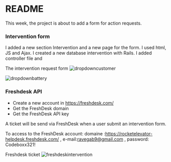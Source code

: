 # README

This week, the project is about to add a form for action requests.

### Intervention form
I added a new section Intervention and a new page for the form. I used html, JS and Ajax. I created a new database intervention with Rails. I added controller file and 

The intervention request form
![dropdowncustomer](https://user-images.githubusercontent.com/113941321/204069734-4641bb3b-6138-4c3e-9307-1356edffecb0.png)

![dropdownbattery](https://user-images.githubusercontent.com/113941321/204069749-1faaab7a-079e-4547-9605-d8c3c5fb500a.png)

### Freshdesk API
- Create a new account in https://freshdesk.com/
- Get the FreshDesk domain
- Get the FreshDesk API key

A ticket will be send via FreshDesk when a user submit an intervention form.

To access to the FreshDesk account: domaine :https://rocketelevator-helpdesk.freshdesk.com/ , e-mail:ravegab9@gmail.com , password: Codeboxx321!

Freshdesk ticket
![freshdeskintervention](https://user-images.githubusercontent.com/113941321/204068271-4a141398-45fe-4ef1-a004-26ddda3cf2cb.png)


